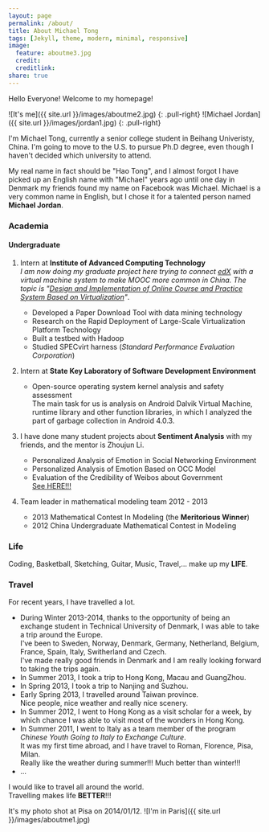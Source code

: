 ```yaml
---
layout: page
permalink: /about/
title: About Michael Tong
tags: [Jekyll, theme, modern, minimal, responsive]
image:
  feature: aboutme3.jpg
  credit: 
  creditlink: 
share: true
---
```

Hello Everyone! Welcome to my homepage!


![It's me]({{ site.url }}/images/aboutme2.jpg)
{: .pull-right}
![Michael Jordan]({{ site.url }}/images/jordan1.jpg)
{: .pull-right}

I'm Michael Tong, currently a senior college student in Beihang Univeristy, China. I'm going to move to the U.S. to pursue Ph.D degree, even though I haven't decided which university to attend.

My real name in fact should be "Hao Tong", and I almost forgot I have picked up an English name with "Michael" years ago until one day in Denmark my friends found my name on Facebook was Michael. Michael is a very common name in English, but I chose it for a talented person named **Michael Jordan**.

### Academia

#### Undergraduate  
1. Intern at **Institute of Advanced Computing Technology**  
   <cite>I am now doing my graduate project here trying to connect <a href="code.edx.org" target="_blank">edX</a> with a virtual machine system to make MOOC more common in China. The topic is "<u>Design and Implementation of Online Course and Practice System Based on Virtualization</u>"</cite>.

   * Developed a Paper Download Tool with data mining technology  
   * Research on the Rapid Deployment of Large-Scale Virtualization Platform Technology  
   * Built a testbed with Hadoop  
   * Studied SPECvirt harness (<cite>Standard Performance Evaluation Corporation</cite>)  
2. Intern at **State Key Laboratory of Software Development Environment**  

   * Open-source operating system kernel analysis and safety assessment  
     The main task for us is analysis on Android Dalvik Virtual Machine, runtime library and other function libraries, in which I analyzed the part of garbage collection in Android 4.0.3.  
3. I have done many student projects about **Sentiment Analysis** with my friends, and the mentor is Zhoujun Li.  

   * Personalized Analysis of Emotion in Social Networking Environment  
   * Personalized Analysis of Emotion Based on OCC Model  
   * Evaluation of the Credibility of Weibos about Government  
      <a href="www.anti-rumor.com" target="_blank">See HERE!!!</a>  
4. Team leader in mathematical modeling team 2012 - 2013

   * 2013 Mathematical Contest In Modeling (the **Meritorious Winner**)  
   * 2012 China Undergraduate Mathematical Contest in Modeling  

### Life

Coding, Basketball, Sketching, Guitar, Music, Travel,... make up my **LIFE**.  

### Travel

For recent years, I have travelled a lot.  

* During Winter 2013-2014, thanks to the opportunity of being an exchange student in Technical University of Denmark, I was able to take a trip around the Europe.  
  I've been to Sweden, Norway, Denmark, Germany, Netherland, Belgium, France, Spain, Italy, Switherland and Czech.  
  I've made really good friends in Denmark and I am really looking forward to taking the trips again.  
* In Summer 2013, I took a trip to Hong Kong, Macau and GuangZhou.  
* In Spring 2013, I took a trip to Nanjing and Suzhou.  
* Early Spring 2013, I travelled around Taiwan province.  
  Nice people, nice weather and really nice scenery.  
* In Summer 2012, I went to Hong Kong as a visit scholar for a week, by which chance I was able to visit most of the wonders in Hong Kong.  
* In Summer 2011, I went to Italy as a team member of the program <cite>Chinese Youth Going to Italy to Exchange Culture</cite>.  
  It was my first time abroad, and I have travel to Roman, Florence, Pisa, Milan.  
  Really like the weather during summer!!! Much better than winter!!!  
* ...

I would like to travel all around the world.  
Travelling makes life **BETTER**!!!


It's my photo shot at Pisa on 2014/01/12.
![I'm in Paris]({{ site.url }}/images/aboutme1.jpg)

